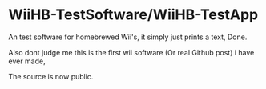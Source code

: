# WiiHB-TestSoftware/WiiHB-TestApp
An test software for homebrewed Wii's, it simply just prints a text, Done.

Also dont judge me this is the first wii software (Or real Github post) i have ever made,

The source is now public.
